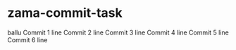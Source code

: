 # zama-commit-task
ballu
Commit 1 line
Commit 2 line
Commit 3 line
Commit 4 line
Commit 5 line
Commit 6 line
